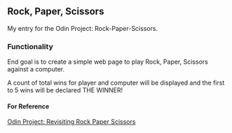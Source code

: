 ## Rock, Paper, Scissors

My entry for the Odin Project: Rock-Paper-Scissors.

### Functionality

End goal is to create a simple web page to play Rock, Paper, Scissors against a computer.

A count of total wins for player and computer will be displayed and the first to 5 wins will be declared THE WINNER!

#### For Reference
[Odin Project: Revisiting Rock Paper Scissors](https://www.theodinproject.com/paths/foundations/courses/foundations/lessons/revisiting-rock-paper-scissors)